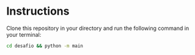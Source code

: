 # Instructions
Clone this repository in your directory and run the following command in your terminal:
```bash
cd desafio && python -m main
```